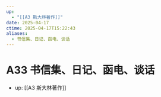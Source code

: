 ```yaml
---
up:
  - "[[A3 斯大林著作]]"
date: 2025-04-17
ctime: 2025-04-17T15:22:43
aliases:
  - 书信集、日记、函电、谈话
---
```


# A33 书信集、日记、函电、谈话

- up: [[A3 斯大林著作]]

